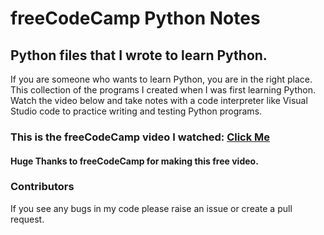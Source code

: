 # **freeCodeCamp Python Notes**
## Python files that I wrote to learn Python.
If you are someone who wants to learn Python, you are in the right place. This collection of the programs I created when I was first learning Python. Watch the video below and take notes with a code interpreter like Visual Studio code to practice writing and testing Python programs. 


### This is the freeCodeCamp video I watched: [Click Me](<https://www.youtube.com/watch?v=rfscVS0vtbw&t=15239s>)
#### **Huge Thanks to freeCodeCamp for making this free video.**

### Contributors 
If you see any bugs in my code please raise an issue or create a pull request. 








